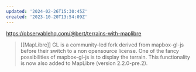 ```yaml
---
updated: '2024-02-26T15:30:45Z'
created: '2023-10-20T13:54:09Z'
---
```

https://observablehq.com/@bert/terrains-with-maplibre

> [[MapLibre]] GL is a community-led fork derived from mapbox-gl-js before their switch to a non opensource license. One of the fancy possibilities of mapbox-gl-js is to display the terrain. This functionality is now also added to MapLibre (version 2.2.0-pre.2).